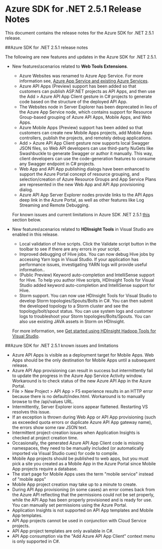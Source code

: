 <properties 
   pageTitle="Azure SDK for .NET 2.5.1 Release Notes" 
   description="Azure SDK for .NET 2.5.1 Release Notes" 
   services="app-service" 
   documentationCenter=".net,nodejs,java" 
   authors="Juliako" 
   manager="dwrede" 
   editor=""/>

<tags
   ms.service="app-service"
   ms.devlang="multiple"
   ms.topic="article"
   ms.tgt_pltfrm="na"
   ms.workload="integration" 
   ms.date="03/24/2015"
   ms.author="juliako"/>


# Azure SDK for .NET 2.5.1 Release Notes

This document contains the release notes for the Azure SDK for .NET 2.5.1 release. 

##Azure SDK for .NET 2.5.1 release notes

The following are new features and updates in the Azure SDK for .NET 2.5.1.

- New features\scenarios related to **Web Tools Extensions**. 

	- Azure Websites was renamed to Azure App Service. For more information see, [Azure App Service and existing Azure Services](app-service-changes-existing-services.md).
	- Azure API Apps (Preview) support has been added so that customers can publish ASP.NET projects as API Apps, and then use the Add > Azure API App Client gesture in C# projects to generate code based on the structure of the deployed API App. 
	- The Websites node in Server Explorer has been deprecated in lieu of the Azure App Service node, which contains support for Resource Group-based grouping of Azure API Apps, Mobile Apps, and Web Apps.
	- Azure Mobile Apps (Preview) support has been added so that customers can create new Mobile Apps projects, add Mobile Apps controllers, publish the projects, and remotely debug applications.
	- Add > Azure API App Client gesture now supports local Swagger JSON files, so Web API developers can use third-party NuGets like Swashbuckle to generate Swagger or author it manually. This way, client developers can use the code-generation features to consume any Swagger endpoint in C# projects. 
	- Web App and API App publishing dialogs have been enhanced to support the Azure Portal concept of resource grouping, and selection/creation of Azure Resource Groups and App Service Plans are represented in the new Web App and API App provisioning dialog. 
	- Azure API App Server Explorer nodes provide links to the API Apps deep link in the Azure Portal, as well as other features like Log Streaming and Remote Debugging.

	For known issues and current limitations in Azure SDK .NET 2.5.1 [this](app-service-release-notes.md#known_issues_2_5_1) section below.


- New features\scenarios related to **HDInsight Tools** in Visual Studio are enabled in this release. 
	- Local validation of hive scripts. Click the Validate script button in the toolbar to see if there are any errors in your script. 
	- Improved debugging of Hive jobs. You can now debug Hive jobs by accessing Yarn logs in Visual Studio. If your application has performance issues, investigating YARN logs will provide useful information..
	- (Public Preview) Keyword auto-completion and IntelliSense support for Hive. To help you author Hive scripts, HDInsight Tools for Visual Studio added keyword auto-completion and IntelliSense support for Hive.
	- Storm support. You can now use HDInsight Tools for Visual Studio to develop Storm topologies/Spouts/Bolts in C#. You can then submit the developed topology to a Storm cluster and see the topology/bolt/spout status. You can use system logs and customer logs to troubleshoot your Storm topologies/Bolts/Spouts. You can also use existing JAVA assets in Storm on HDInsight.
	
	For more information, see [Get started using HDInsight Hadoop Tools for Visual Studio](hdinsight-hadoop-visual-studio-tools-get-started.md).



##<a id="known_issues_2_5_1"></a>Azure SDK for .NET 2.5.1 known issues and limitations

- Azure API Apps is visible as a deployment target for Mobile Apps. Web Apps should be the only destination for Mobile Apps until a subsequent release. 
- Azure API App provisioning can result in success but intermittently fail to update the progress in the Azure App Service Activity window. Workaround is to check status of the new Azure API App in the Azure Portal. 
- File > New Project > API App > F5 experience results in an HTTP error because there is no default/index.html. Workaround is to manually browse to the /api/values URL. 
- Intermittently, Server Explorer icons appear flattened. Restarting VS resolves this issue. 
- If an exception is thrown during Web App or API App provisioning (such as exceeded quota errors or duplicate Azure API App gateway name), the errors show some raw JSON text. 
- Intermittent project-creation issues when Application Insights is checked at project creation time.
- Occasionally, the generated Azure API App Client code is missing namespaces, they need to be manually included (or automatically imported via Visual Studio cues) for code to compile. 
- Mobile App projects should be published to web apps, but you must pick a site you created as a Mobile App in the Azure Portal since Mobile App projects require a database. 
- The start page for Mobile Apps uses the term "mobile service" instead of "mobile apps" 
- Mobile App project creation may take up to a minute to create. 
- During API App provisioning (in some cases) an error comes back from the Azure API reflecting that the permissions could not be set properly, while the API App has been properly provisioned and is ready for use. You can manually set permissions using the Azure Portal.
- Application Insights is not supported on API App templates and Mobile App templates.
- API App projects cannot be used in conjunction with Cloud Service projects.
- API App project templates are only available in C#.
- API App consumption via the "Add Azure API App Client" context menu is only supported in C#.

 

<!---HONumber=62-->